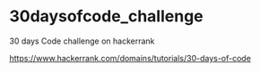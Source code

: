 # 30daysofcode_challenge
30 days Code challenge on hackerrank

https://www.hackerrank.com/domains/tutorials/30-days-of-code
